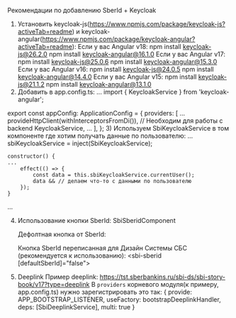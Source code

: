Рекомендации по добавлению SberId + Keycloak 


1) Установить keycloak-js(https://www.npmjs.com/package/keycloak-js?activeTab=readme) и keycloak-angular(https://www.npmjs.com/package/keycloak-angular?activeTab=readme):
    Если у вас Angular v18:
        npm install keycloak-js@26.2.0
        npm install keycloak-angular@16.1.0
    Если у вас Angular v17:
        npm install keycloak-js@25.0.6
        npm install keycloak-angular@15.3.0
    Если у вас Angular v16:
        npm install keycloak-js@24.0.5
        npm install keycloak-angular@14.4.0
    Если у вас Angular v15:
        npm install keycloak-js@21.1.2
        npm install keycloak-angular@13.1.0
2) Добавить в app.config.ts:
  ...
  import { KeycloakService } from 'keycloak-angular';

  export const appConfig: ApplicationConfig = {
    providers: [
    ...
        provideHttpClient(withInterceptorsFromDi()), // Необходим для работы с backend 
        KeycloakService,
    ...
    ],
  };
3) Используем SbiKeycloakService в том компоненте где хотим получать данные по пользователю:
  ...
    sbiKeycloakService = inject(SbiKeycloakService);
  
    constructor() {
    ...
        effect(() => {
            const data = this.sbiKeycloakService.currentUser();
            data && // делаем что-то с данными по пользователю
        });
    }
  ...

4) Использование кнопки SberId:
    SbiSberidComponent

    Дефолтная кнопка от SberId:
    <sbi-sberid></sbi-sberid>
    
    Кнопка SberId переписанная для Дизайн Системы СБС (рекомендуется к использованию):
    <sbi-sberid [defaultSberId]="false"></sbi-sberid>

5) Deeplink
    Пример deeplink: https://tst.sberbankins.ru/sbi-ds/sbi-story-book/v17?type=deeplink
    В `providers` корневого модуля(к примеру, app.config.ts) нужно зарегистрировать это так:
    {
        provide: APP_BOOTSTRAP_LISTENER,
        useFactory: bootstrapDeeplinkHandler,
        deps: [SbiDeeplinkService],
        multi: true
    }